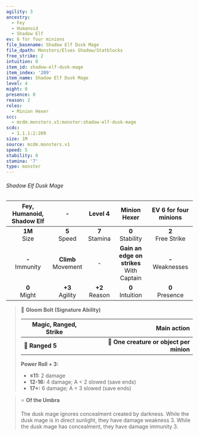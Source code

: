 ```yaml
---
agility: 3
ancestry:
  - Fey
  - Humanoid
  - Shadow Elf
ev: 6 for four minions
file_basename: Shadow Elf Dusk Mage
file_dpath: Monsters/Elves Shadow/Statblocks
free_strike: 2
intuition: 0
item_id: shadow-elf-dusk-mage
item_index: '209'
item_name: Shadow Elf Dusk Mage
level: 4
might: 0
presence: 0
reason: 2
roles:
  - Minion Hexer
scc:
  - mcdm.monsters.v1:monster:shadow-elf-dusk-mage
scdc:
  - 1.1.1:2:209
size: 1M
source: mcdm.monsters.v1
speed: 5
stability: 0
stamina: '7'
type: monster
---
```


###### Shadow Elf Dusk Mage

| Fey, Humanoid, Shadow Elf |            -            |      Level 4       |                 Minion Hexer                  | EV 6 for four minions  |
| :-----------------------: | :---------------------: | :----------------: | :-------------------------------------------: | :--------------------: |
|     **1M**<br/> Size      |    **5**<br/> Speed     | **7**<br/> Stamina |             **0**<br/> Stability              | **2**<br/> Free Strike |
|    **-**<br/> Immunity    | **Climb**<br/> Movement |         -          | **Gain an edge on strikes**<br/> With Captain | **-**<br/> Weaknesses  |
|     **0**<br/> Might      |   **+3**<br/> Agility   | **+2**<br/> Reason |             **0**<br/> Intuition              |  **0**<br/> Presence   |

<!-- -->
> 🏹 **Gloom Bolt (Signature Ability)**
>
> | **Magic, Ranged, Strike** |                          **Main action** |
> | ------------------------- | ---------------------------------------: |
> | **📏 Ranged 5**           | **🎯 One creature or object per minion** |
>
> **Power Roll + 3:**
>
> - **≤11:** 2 damage
> - **12-16:** 4 damage; A < 2 slowed (save ends)
> - **17+:** 6 damage; A < 3 slowed (save ends)

<!-- -->
> ⭐️ **Of the Umbra**
>
> The dusk mage ignores concealment created by darkness. While the dusk mage is in direct sunlight, they have damage weakness 3. While the dusk mage has concealment, they have damage immunity 3.
